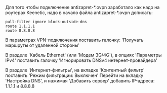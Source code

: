 Для того чтобы подключение antizapret-\*.ovpn заработало как надо на роутерах Keenetic, надо в начало файла antizapret-\*.ovpn дописать:

```
pull-filter ignore block-outside-dns
route 1.1.1.1
route 8.8.8.8
```

В параметрах VPN-подключения поставить галочку: 'Получать маршруты от удаленной стороны'

В разделе 'Кабель Ethernet' (или 'Модем 3G/4G'), в опциях 'Параметры IPv4' поставить галочку 'Игнорировать DNSv4 интернет-провайдера'

В разделе 'Интернет-фильтры', на вкладке 'Контентный фильтр' поставить 'Режим фильтрации: Выключен'
Перейти на вкладку 'Настройка DNS', и нажимая 'Добавить сервер' добавить IP-адреса: 1.1.1.1 и 8.8.8.8